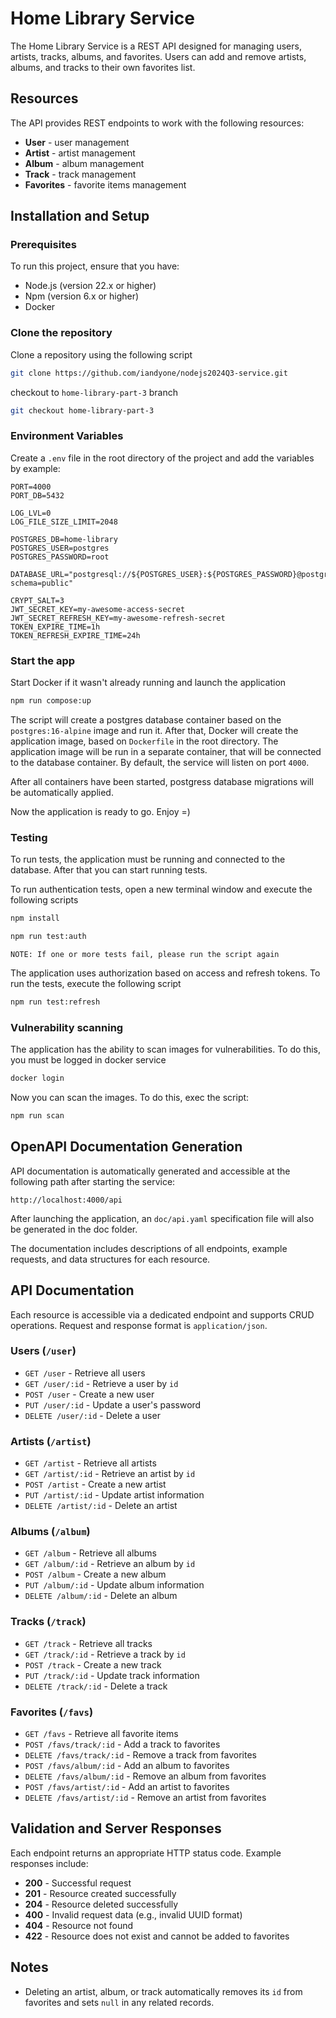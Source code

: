 # Home Library Service

The Home Library Service is a REST API designed for managing users, artists, tracks, albums, and favorites. Users can add and remove artists, albums, and tracks to their own favorites list.

## Resources

The API provides REST endpoints to work with the following resources:

- **User** - user management
- **Artist** - artist management
- **Album** - album management
- **Track** - track management
- **Favorites** - favorite items management

## Installation and Setup

### Prerequisites

To run this project, ensure that you have:

- Node.js (version 22.x or higher)
- Npm (version 6.x or higher)
- Docker

### Clone the repository

Clone a repository using the following script

```bash
git clone https://github.com/iandyone/nodejs2024Q3-service.git
```

checkout to `home-library-part-3` branch

```bash
git checkout home-library-part-3
```

### Environment Variables

Create a `.env` file in the root directory of the project and add the variables by example:

```env
PORT=4000
PORT_DB=5432

LOG_LVL=0
LOG_FILE_SIZE_LIMIT=2048

POSTGRES_DB=home-library
POSTGRES_USER=postgres
POSTGRES_PASSWORD=root

DATABASE_URL="postgresql://${POSTGRES_USER}:${POSTGRES_PASSWORD}@postgres:${PORT_DB}/${POSTGRES_DB}?schema=public"

CRYPT_SALT=3
JWT_SECRET_KEY=my-awesome-access-secret
JWT_SECRET_REFRESH_KEY=my-awesome-refresh-secret
TOKEN_EXPIRE_TIME=1h
TOKEN_REFRESH_EXPIRE_TIME=24h
```

### Start the app

Start Docker if it wasn't already running and launch the application

```bash
npm run compose:up
```

The script will create a postgres database container based on the `postgres:16-alpine` image and run it. After that, Docker will create the application image, based on `Dockerfile` in the root directory. The application image will be run in a separate container, that will be connected to the database container. By default, the service will listen on port `4000`.

After all containers have been started, postgress database migrations will be automatically applied.

Now the application is ready to go. Enjoy =)

### Testing

To run tests, the application must be running and connected to the database. After that you can start running tests.

To run authentication tests, open a new terminal window and execute the following scripts

```bash
npm install
```
```bash
npm run test:auth
```

`NOTE: If one or more tests fail, please run the script again`

The application uses authorization based on access and refresh tokens. To run the tests, execute the following script

```bash
npm run test:refresh
```

### Vulnerability scanning

The application has the ability to scan images for vulnerabilities. To do this, you must be logged in docker service

```bash
docker login
```

Now you can scan the images. To do this, exec the script:

```bash
npm run scan
```

## OpenAPI Documentation Generation

API documentation is automatically generated and accessible at the following path after starting the service:

```url
http://localhost:4000/api
```

After launching the application, an `doc/api.yaml` specification file will also be generated in the doc folder.

The documentation includes descriptions of all endpoints, example requests, and data structures for each resource.

## API Documentation

Each resource is accessible via a dedicated endpoint and supports CRUD operations. Request and response format is `application/json`.

### Users (`/user`)

- `GET /user` - Retrieve all users
- `GET /user/:id` - Retrieve a user by `id`
- `POST /user` - Create a new user
- `PUT /user/:id` - Update a user's password
- `DELETE /user/:id` - Delete a user

### Artists (`/artist`)

- `GET /artist` - Retrieve all artists
- `GET /artist/:id` - Retrieve an artist by `id`
- `POST /artist` - Create a new artist
- `PUT /artist/:id` - Update artist information
- `DELETE /artist/:id` - Delete an artist

### Albums (`/album`)

- `GET /album` - Retrieve all albums
- `GET /album/:id` - Retrieve an album by `id`
- `POST /album` - Create a new album
- `PUT /album/:id` - Update album information
- `DELETE /album/:id` - Delete an album

### Tracks (`/track`)

- `GET /track` - Retrieve all tracks
- `GET /track/:id` - Retrieve a track by `id`
- `POST /track` - Create a new track
- `PUT /track/:id` - Update track information
- `DELETE /track/:id` - Delete a track

### Favorites (`/favs`)

- `GET /favs` - Retrieve all favorite items
- `POST /favs/track/:id` - Add a track to favorites
- `DELETE /favs/track/:id` - Remove a track from favorites
- `POST /favs/album/:id` - Add an album to favorites
- `DELETE /favs/album/:id` - Remove an album from favorites
- `POST /favs/artist/:id` - Add an artist to favorites
- `DELETE /favs/artist/:id` - Remove an artist from favorites

## Validation and Server Responses

Each endpoint returns an appropriate HTTP status code. Example responses include:

- **200** - Successful request
- **201** - Resource created successfully
- **204** - Resource deleted successfully
- **400** - Invalid request data (e.g., invalid UUID format)
- **404** - Resource not found
- **422** - Resource does not exist and cannot be added to favorites

## Notes

- Deleting an artist, album, or track automatically removes its `id` from favorites and sets `null` in any related records.

